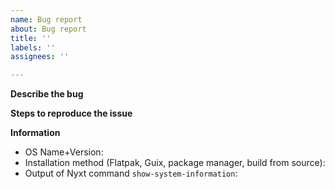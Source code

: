 ```yaml
---
name: Bug report
about: Bug report
title: ''
labels: ''
assignees: ''

---
```


**Describe the bug**

**Steps to reproduce the issue**

**Information**
- OS Name+Version:
- Installation method (Flatpak, Guix, package manager, build from source):
- Output of Nyxt command `show-system-information`:
